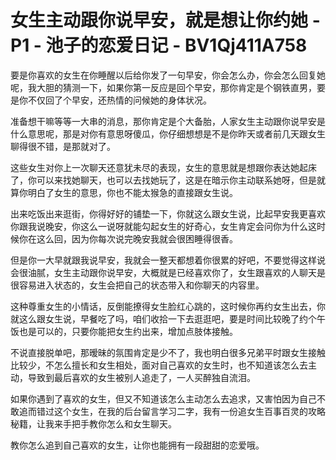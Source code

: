 # 女生主动跟你说早安，就是想让你约她 - P1 - 池子的恋爱日记 - BV1Qj411A758

要是你喜欢的女生在你睡醒以后给你发了一句早安，你会怎么办，你会怎么回复她呢，我大胆的猜测一下，如果你第一反应是回个早安，那你肯定是个钢铁直男，要是你不仅回了个早安，还热情的问候她的身体状况。

准备想干嘛等等一大串的消息，那你肯定是个大备胎，人家女生主动跟你说早安是什么意思呢，那是对你有意思呀傻瓜，你仔细想想是不是你昨天或者前几天跟女生聊得很不错，是那就对了。

这些女生对你上一次聊天还意犹未尽的表现，女生的意思就是想跟你表达她起床了，你可以来找她聊天，也可以去找她玩了，这是在暗示你主动联系她呀，但是就算你明白了女生的意思，你也不能太猴急的直接跟女生说。

出来吃饭出来逛街，你得好好的铺垫一下，你就这么跟女生说，比起早安我更喜欢你跟我说晚安，你这么一说呀就能勾起女生的好奇心，女生肯定会问你为什么这时候你在这么回，因为你每次说完晚安我就会很困睡得很香。

但是你一大早就跟我说早安，我就会一整天都想着你很累的好吧，不要觉得这样说会很油腻，女生主动跟你说早安，大概就是已经喜欢你了，女生跟喜欢的人聊天是很容易进入状态的，女生会把自己的状态带入和你聊天的内容里。

这种尊重女生的小情话，反倒能撩得女生脸红心跳的，这时候你再约女生出去，你就这么跟女生说，早餐吃了吗，咱们收拾一下去逛逛吧，要是时间比较晚了约个午饭也是可以的，只要你能把女生约出来，增加点肢体接触。

不说直接脱单吧，那暧昧的氛围肯定是少不了，我也明白很多兄弟平时跟女生接触比较少，不怎么擅长和女生相处，面对自己喜欢的女生时，也不知道该怎么去主动，导致到最后喜欢的女生被别人追走了，一人买醉独自流泪。

如果你遇到了喜欢的女生，但又不知道该怎么主动怎么去追求，又害怕因为自己不敢追而错过这个女生，在我的后台留言学习二字，我有一份追女生百事百灵的攻略秘籍，让我来手把手教你怎么和女生聊天。

教你怎么追到自己喜欢的女生，让你也能拥有一段甜甜的恋爱哦。